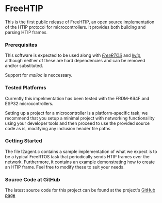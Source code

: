 # FreeHTIP
This is the first public release of FreeHTIP, an open source implementation
of the HTIP protocol for microcontrollers. It provides both building and 
parsing HTIP frames. 

### Prerequisites
This software is expected to be used along with 
[*FreeRTOS*](https://www.freertos.org/) and 
[*lwip*](https://savannah.nongnu.org/projects/lwip/), 
although neither of these are hard dependencies and can be removed and/or 
substituted.

Support for *malloc* is neccessary.

### Tested Platforms 
Currently this impelmentation has been tested with the FRDM-K64F and ESP32
microcontrollers.

Setting up a project for a microcontroller is a platform-specific task; we
recommend that you setup a minimal project with networking functionallity
using your developer tools and then proceed to use the provided source 
code as is, modifying any inclusion header file paths.

### Getting Started
The file l2agent.c contains a sample implementation of what we expect is
to be a typical FreeRTOS task that periodically sends HTIP frames over the
network. Furthermore, it contains an example demonstrating how to create
an HTIP frame. Feel free to modify these to suit your needs.

### Source Code at GitHub
The latest source code for this project can be found at the project's
[GitHub page](https://github.com/s-marios/FreeHTIP)
